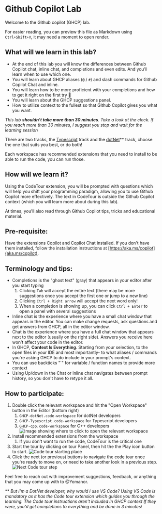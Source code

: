 # Github Copilot Lab

Welcome to the Github copilot (GHCP) lab.

For easier reading, you can preview this file as Markdown using `Ctrl+Shift+V`,
it may need a moment to open render. 

## What will we learn in this lab?
- At the end of this lab you will know the differences between Github Copilot chat, inline chat, and completions and even edits. And you'll learn when to use which one.
- You will learn about GHCP aliases (`@` / `#`) and slash commands for Github Copilot Chat and inline.
- You will learn how to be more proficient with your completions and how to get it right on the first try 🥇
- You will learn about the GHCP suggestions panel.
- How to utilize context to the fullest so that Github Copilot gives you what you want. 

*This lab **shouldn't take more than 30 minutes**. 
Take a look at the clock. If you reach more than 30 minutes, I suggest you stop and wait for the learning session*

There are two tracks, the [Typescript](./GHCP-Typescript.code-workspace) track and the [dotNet](./GHCP-dotNet.code-workspace)** track, choose the one that suits you best, or do both!

Each workspace has recommended extensions that you need to install to be able to run the code, you can run those.

## How will we learn it? 
Using the CodeTour extension, you will be prompted with questions which will help you shift your programming paradigm, allowing you to use Github Copilot more effectively. The text in CodeTour is outside the Github Copilot context (which you will learn more about during this lab).

 At times, you'll also read through Github Copilot tips, tricks and educational material.

## Pre-requisite:
Have the extensions Copilot and Copilot Chat installed.
If you don't have them installed, follow the installation instructions at [https://aka.ms/copilot](aka.ms/copilot).

## Terminology and tips:
- Completions is the "ghost text" (gray) that appears in your editor after you start typing
  1. Clicking `Tab` will accept the entire text (there may be more suggestions once you accept the first one or jump to a new line)
  2. Clicking `Ctrl + Right arrow` will accept the next word only!
  3. When a completion is showing up, you can click `Ctrl + Enter` to open a panel with several suggestions 
- Inline chat is the experience where you have a small chat window that appears in the editor. You can make change requests, ask questions and get answers from GHCP, all in the editor window.
- Chat is the experience where you have a full chat window that appears next to the editor (usually on the right side). Answers you receive here won't affect your code in the editor.
- In GHCP, **Context Is Everything**. Starting from your selection, to the open files in your IDE and most importantly- to what aliases / commands you're asking GHCP to do include in your prompt's context.
- You can use backticks "`" for variable / function names to provide more context
- Using Up/down in the Chat or Inline chat navigates between prompt history, so you don't have to retype it all.

## How to participate:
1. Double click the relevant workspace and hit the "Open Workspace" button in the Editor (bottom right)
    1. `GHCP-dotNet.code-workspace` for dotNet developers
    2. `GHCP-Typescript.code-workspace` for Typescript developers
    2. `GHCP-cpp.code-workspace` for C++ developers
    ![Image showing where to click to open the relevant workspace](assets/image-1.png)
2. Install recommended extensions from the workspace
    1. If you don't want to run the code, CodeTour is the critical one
3. Start the tour by clicking on tour Panel, then hit the the Play icon button to start.
![Code tour starting place](assets/image-2.png)
4. Click the next (or previous) buttons to navigate the code tour once you're ready to move on, or need to take another look in a previous step.
![Next Code tour step](assets/image-3.png)

Feel free to reach out with improvement suggestions, feedback, or anything that you may come up with to @Yomanor.


** *But I'm a DotNet developer, why would I use VS Code?*
  *Using VS Code is mandatory as it has the Code tour extension which guides you through the learning. The Code tour instructions aren't included in GHCP context If they were, you'd get completions to everything and be done in 3 minutes!*